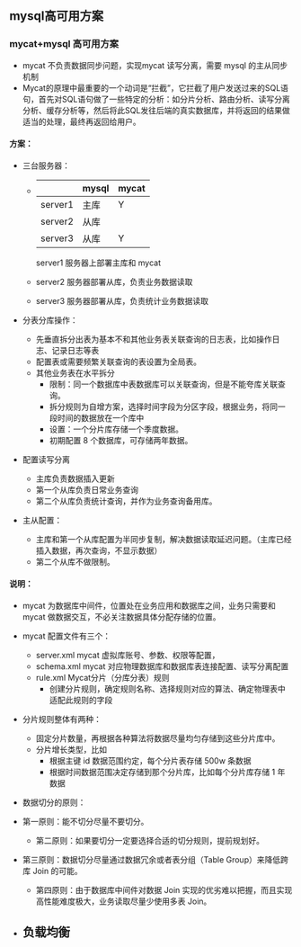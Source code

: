 ## mysql高可用方案

### mycat+mysql 高可用方案

- mycat 不负责数据同步问题，实现mycat 读写分离，需要 mysql 的主从同步机制
- Mycat的原理中最重要的一个动词是“拦截”，它拦截了用户发送过来的SQL语句，首先对SQL语句做了一些特定的分析：如分片分析、路由分析、读写分离分析、缓存分析等，然后将此SQL发往后端的真实数据库，并将返回的结果做适当的处理，最终再返回给用户。

#### 方案：

- 三台服务器：

	- |         | mysql | mycat |
		| ------- | ----- | ----- |
		| server1 | 主库  | Y     |
		| server2 | 从库  |       |
		| server3 | 从库  | Y     |

		server1 服务器上部署主库和 mycat

	- server2 服务器部署从库，负责业务数据读取
	- server3 服务器部署从库，负责统计业务数据读取

- 分表分库操作：

	- 先垂直拆分出表为基本不和其他业务表关联查询的日志表，比如操作日志、记录日志等表
	- 配置表或需要频繁关联查询的表设置为全局表。
	- 其他业务表在水平拆分
		- 限制：同一个数据库中表数据库可以关联查询，但是不能夸库关联查询。
		- 拆分规则为自增方案，选择时间字段为分区字段，根据业务，将同一段时间的数据放在一个库中
		- 设置：一个分片库存储一个季度数据。
		- 初期配置 8 个数据库，可存储两年数据。

- 配置读写分离

	- 主库负责数据插入更新
	- 第一个从库负责日常业务查询
	- 第二个从库负责统计查询，并作为业务查询备用库。

- 主从配置：

	- 主库和第一个从库配置为半同步复制，解决数据读取延迟问题。（主库已经插入数据，再次查询，不显示数据）
	- 第二个从库不做限制。

#### 说明：

- mycat 为数据库中间件，位置处在业务应用和数据库之间，业务只需要和 mycat 做数据交互，不必关注数据具体分配存储的位置。
- mycat 配置文件有三个：

	- server.xml	mycat 虚拟库账号、参数、权限等配置，
	- schema.xml	mycat 对应物理数据库和数据库表连接配置、读写分离配置
	- rule.xml Mycat分片（分库分表）规则
		- 创建分片规则，确定规则名称、选择规则对应的算法、确定物理表中适配此规则的字段
- 分片规则整体有两种：

	- 固定分片数量，再根据各种算法将数据尽量均匀存储到这些分片库中。
	- 分片增长类型，比如
		- 根据主键 id 数据范围约定，每个分片表存储 500w 条数据
		- 根据时间数据范围决定存储到那个分片库，比如每个分片库存储 1 年数据
- 数据切分的原则：
- 第一原则：能不切分尽量不要切分。
	- 第二原则：如果要切分一定要选择合适的切分规则，提前规划好。
- 第三原则：数据切分尽量通过数据冗余或者表分组（Table Group）来降低跨库 Join 的可能。
	- 第四原则：由于数据库中间件对数据 Join 实现的优劣难以把握，而且实现高性能难度极大，业务读取尽量少使用多表 Join。
- 负载均衡
	- 

